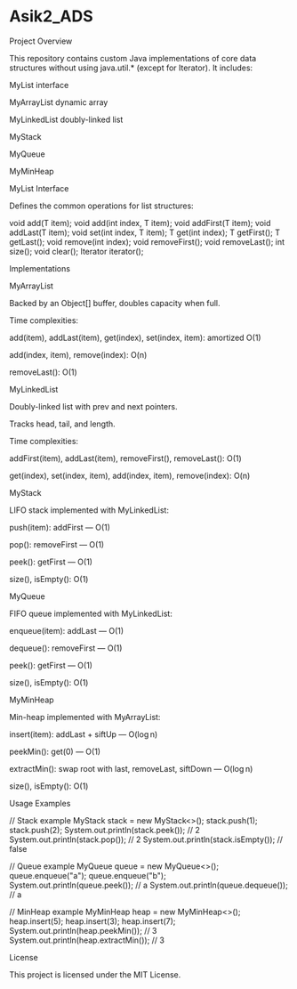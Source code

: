 # Asik2_ADS
Project Overview

This repository contains custom Java implementations of core data structures without using java.util.* (except for Iterator). It includes:

MyList interface

MyArrayList dynamic array

MyLinkedList doubly-linked list

MyStack

MyQueue

MyMinHeap<T extends Comparable>

MyList Interface

Defines the common operations for list structures:

void add(T item);
void add(int index, T item);
void addFirst(T item);
void addLast(T item);
void set(int index, T item);
T get(int index);
T getFirst();
T getLast();
void remove(int index);
void removeFirst();
void removeLast();
int size();
void clear();
Iterator<T> iterator();

Implementations

MyArrayList

Backed by an Object[] buffer, doubles capacity when full.

Time complexities:

add(item), addLast(item), get(index), set(index, item): amortized O(1)

add(index, item), remove(index): O(n)

removeLast(): O(1)

MyLinkedList

Doubly-linked list with prev and next pointers.

Tracks head, tail, and length.

Time complexities:

addFirst(item), addLast(item), removeFirst(), removeLast(): O(1)

get(index), set(index, item), add(index, item), remove(index): O(n)

MyStack

LIFO stack implemented with MyLinkedList<T>:

push(item): addFirst — O(1)

pop(): removeFirst — O(1)

peek(): getFirst — O(1)

size(), isEmpty(): O(1)

MyQueue

FIFO queue implemented with MyLinkedList<T>:

enqueue(item): addLast — O(1)

dequeue(): removeFirst — O(1)

peek(): getFirst — O(1)

size(), isEmpty(): O(1)

MyMinHeap<T extends Comparable>

Min-heap implemented with MyArrayList<T>:

insert(item): addLast + siftUp — O(log n)

peekMin(): get(0) — O(1)

extractMin(): swap root with last, removeLast, siftDown — O(log n)

size(), isEmpty(): O(1)

Usage Examples

// Stack example
MyStack<Integer> stack = new MyStack<>();
stack.push(1);
stack.push(2);
System.out.println(stack.peek()); // 2
System.out.println(stack.pop());  // 2
System.out.println(stack.isEmpty()); // false

// Queue example
MyQueue<String> queue = new MyQueue<>();
queue.enqueue("a");
queue.enqueue("b");
System.out.println(queue.peek()); // a
System.out.println(queue.dequeue()); // a

// MinHeap example
MyMinHeap<Integer> heap = new MyMinHeap<>();
heap.insert(5);
heap.insert(3);
heap.insert(7);
System.out.println(heap.peekMin());    // 3
System.out.println(heap.extractMin()); // 3

License

This project is licensed under the MIT License.